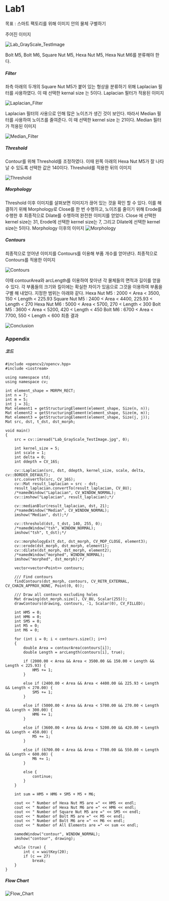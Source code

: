 <!--21700150 김인웅-->
Lab1
======
목표 : 스마트 팩토리를 위해 이미지 안의 물체 구별하기  

주어진 이미지

![Lab_GrayScale_TestImage](https://user-images.githubusercontent.com/80805040/160271677-0a9c1d2c-adf8-4d87-aa70-cbe724c4cf49.jpg) 

Bolt M5, Bolt M6, Square Nut M5, Hexa Nut M5, Hexa Nut M6를 분류해야 한다.  

##### Filter  
좌측 아래의 두개의 Square Nut M5가 붙어 있는 형상을 분류하기 위해 Laplacian 필터를 사용하였다. 이 때 선택한 kernal size 는 5이다.
Laplacian 필터가 적용된 이미지  

![Laplacian_Filter](https://user-images.githubusercontent.com/80805040/160271690-b247cede-f9a1-444a-b170-ef41e8ce5064.png)

Laplacian 필터의 사용으로 인해 많은 노이즈가 생긴 것이 보인다. 따라서 Median 필터를 사용하여 노이즈를 줄여준다. 이 때 선택한 kernel size 는 21이다.
Median 필터가 적용된 이미지

![Median_Filter](https://user-images.githubusercontent.com/80805040/160271691-07590d7e-dd19-4d93-9168-9fb388d6cc9a.png)  

##### Threshold  
Contour를 위해 Threshold를 조정하였다. 이때 왼쪽 아래의 Hexa Nut M5가 잘 나타날 수 있도록 선택한 값은 140이다.
Threshold를 적용한 뒤의 이미지

![Threshold](https://user-images.githubusercontent.com/80805040/160271697-9b437ac4-c8ce-4775-8922-c66f9400ed13.png)   

##### Morphology  
Threshold 이후 이미지를 살펴보면 이미지가 끊어 있는 것을 확인 할 수 있다. 이를 해결하기 위해 Morphology로 Close를 한 번 수행하고, 노이즈를 줄이기 위해 Erode를 수행한 후 최종적으로 Dilate를 수행하여 완전한 이미지를 얻었다. Close 에 선택한 kernel size는 31, Erode에 선택한 kernel size는 7, 그리고 Dilate에 선택한 kernel size는 5이다. 
Morphology 이후의 이미지
![Morphology](https://user-images.githubusercontent.com/80805040/160271700-c1e65778-9cc1-401b-82b2-ab61f9bde8be.png)  

##### Contours  
최종적으로 얻어낸 이미지를 Contours를 이용해 부품 개수를 얻어낸다.
최종적으로 Contours를 적용한 이미지

![Contours](https://user-images.githubusercontent.com/80805040/160271707-67a70796-4829-4dc1-8755-843bc3f69394.png)

이때 contourArea와 arcLength를 이용하여 찾아낸 각 물체들의 면적과 길이를 얻을 수 있다. 각 부품들의 크기와 킬이에는 확실한 차이가 있음으로 그것을 이용하여 부품을 구별 해 내었다.
지정한 범위는 아래와 같다.
Hexa Nut M5 : 2000 < Area < 3500, 150 < Length < 225.93
Square Nut M5 : 2400 < Area < 4400, 225.93 < Length < 270
Hexa Nut M6 : 5000 < Area < 5700, 270 < Length < 300
Bolt M5 : 3600 < Area < 5200, 420 < Length < 450
Bolt M6 : 6700 < Area < 7700, 550 < Length < 600
최종 결과

![Conclusion](https://user-images.githubusercontent.com/80805040/160271710-685b785a-ec0d-48a2-a6e0-466b83a84024.png)  

### Appendix
##### 코드
    #include <opencv2/opencv.hpp>
    #include <iostream>
    
    using namespace std;
    using namespace cv;
    
    int element_shape = MORPH_RECT;	
    int n = 7;
    int m = 5;
    int j = 31;
    Mat element1 = getStructuringElement(element_shape, Size(n, n));
    Mat element2 = getStructuringElement(element_shape, Size(m, m));
    Mat element3 = getStructuringElement(element_shape, Size(j, j));
    Mat src, dst, t_dst, dst_morph;
    
    void main()
    {
        src = cv::imread("Lab_GrayScale_TestImage.jpg", 0);
    
        int kernel_size = 5;
        int scale = 1;
        int delta = 0;
        int ddepth = CV_16S;
    
        cv::Laplacian(src, dst, ddepth, kernel_size, scale, delta, cv::BORDER_DEFAULT);
        src.convertTo(src, CV_16S);
        cv::Mat result_laplacian = src - dst;
        result_laplacian.convertTo(result_laplacian, CV_8U);
        /*namedWindow("Laplacian", CV_WINDOW_NORMAL);
        cv::imshow("Laplacian", result_laplacian);*/
    
        cv::medianBlur(result_laplacian, dst, 21);
        /*namedWindow("Median", CV_WINDOW_NORMAL);
        imshow("Median", dst);*/
    
        cv::threshold(dst, t_dst, 140, 255, 0);
        /*namedWindow("tsh", WINDOW_NORMAL);
        imshow("tsh", t_dst);*/
    
        cv::morphologyEx(t_dst, dst_morph, CV_MOP_CLOSE, element3);
        cv::erode(dst_morph, dst_morph, element1);
        cv::dilate(dst_morph, dst_morph, element2);
        /*namedWindow("morphed", WINDOW_NORMAL);
        imshow("morphed", dst_morph);*/
    
        vector<vector<Point>> contours;
    
        /// Find contours
        findContours(dst_morph, contours, CV_RETR_EXTERNAL, CV_CHAIN_APPROX_NONE, Point(0, 0));
    
        /// Draw all contours excluding holes
        Mat drawing(dst_morph.size(), CV_8U, Scalar(255));
        drawContours(drawing, contours, -1, Scalar(0), CV_FILLED);
    
        int HM5 = 0;
        int HM6 = 0;
        int SM5 = 0;
        int M5 = 0;
        int M6 = 0;
    
        for (int i = 0; i < contours.size(); i++)
        {
            double Area = contourArea(contours[i]);
            double Length = arcLength(contours[i], true);
    
            if (2000.00 < Area && Area < 3500.00 && 150.00 < Length && Length < 225.93) {
                HM5 += 1;
            }
    
            else if (2400.00 < Area && Area < 4400.00 && 225.93 < Length && Length < 270.00) {
                SM5 += 1;
            }
    
            else if (5000.00 < Area && Area < 5700.00 && 270.00 < Length && Length < 300.00) {
                HM6 += 1;
            }
    
            else if (3600.00 < Area && Area < 5200.00 && 420.00 < Length && Length < 450.00) {
                M5 += 1;
            }
    
            else if (6700.00 < Area && Area < 7700.00 && 550.00 < Length && Length < 600.00) {
                M6 += 1;
            }
    
            else {
                continue;
            }
        }
    
        int sum = HM5 + HM6 + SM5 + M5 + M6;
    
        cout << " Number of Hexa Nut M5 are =" << HM5 << endl;
        cout << " Number of Hexa Nut M6 are =" << HM6 << endl;
        cout << " Number of Square Nut M5 are =" << SM5 << endl;
        cout << " Number of Bolt M5 are =" << M5 << endl;
        cout << " Number of Bolt M6 are =" << M6 << endl;
        cout << " Number of All Elements are =" << sum << endl;
    
        namedWindow("contour", WINDOW_NORMAL);
        imshow("contour", drawing);
    
        while (true) {
            int c = waitKey(20);
            if (c == 27)
                break;
        }
    }


##### Flow Chart

![Flow_Chart](https://user-images.githubusercontent.com/80805040/160271711-7211a88a-cb9a-4479-ace9-0da2787c5529.png)
